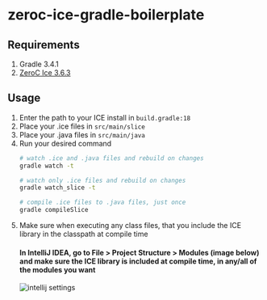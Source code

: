 # zeroc-ice-gradle-boilerplate

## Requirements
1. Gradle 3.4.1
1. [ZeroC Ice 3.6.3](https://zeroc.com/distributions/ice)

## Usage
1. Enter the path to your ICE install in `build.gradle:18`
1. Place your .ice files in `src/main/slice`
1. Place your .java files in `src/main/java`
1. Run your desired command
    ```sh
    # watch .ice and .java files and rebuild on changes
    gradle watch -t

    # watch only .ice files and rebuild on changes
    gradle watch_slice -t

    # compile .ice files to .java files, just once
    gradle compileSlice
    ```
1. Make sure when executing any class files, that you include the ICE library in the classpath at compile time
    #### In IntelliJ IDEA, go to File > Project Structure > Modules (image below) and make sure the ICE library is included at compile time, in any/all of the modules you want
    ![intellij settings](https://user-images.githubusercontent.com/8264198/37464581-7909d9c4-28a4-11e8-8b00-d0ca4a203070.png)
